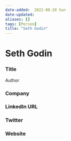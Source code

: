 ```yaml
---
date-added:  2022-08-28 Sun
date-updated: 
aliases: []
tags: [Person]
title: "Seth Godin"
---
```


# Seth Godin

### Title
Author

### Company


### LinkedIn URL


### Twitter


### Website






